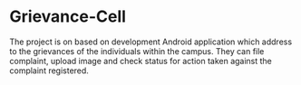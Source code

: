 # Grievance-Cell
The project is on based on development Android application which address to the grievances of the individuals within the  campus. They can file complaint, upload image and check status for action taken against the complaint registered.
